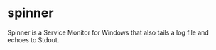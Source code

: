 # spinner
Spinner is a Service Monitor for Windows that also tails a log file and echoes to Stdout.
